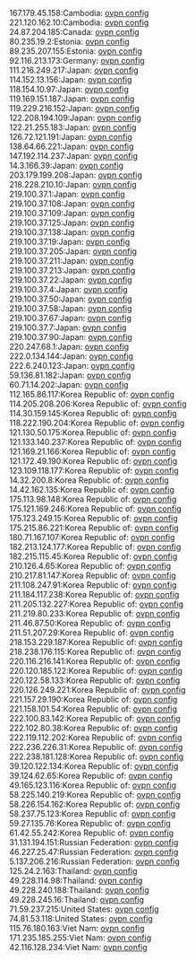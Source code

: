 167.179.45.158:Cambodia: [ovpn config](vpn/167_179_45_158.ovpn)  
221.120.162.10:Cambodia: [ovpn config](vpn/221_120_162_10.ovpn)  
24.87.204.185:Canada: [ovpn config](vpn/24_87_204_185.ovpn)  
80.235.19.2:Estonia: [ovpn config](vpn/80_235_19_2.ovpn)  
89.235.207.155:Estonia: [ovpn config](vpn/89_235_207_155.ovpn)  
92.116.213.173:Germany: [ovpn config](vpn/92_116_213_173.ovpn)  
111.216.249.217:Japan: [ovpn config](vpn/111_216_249_217.ovpn)  
114.152.13.156:Japan: [ovpn config](vpn/114_152_13_156.ovpn)  
118.154.10.97:Japan: [ovpn config](vpn/118_154_10_97.ovpn)  
119.169.151.187:Japan: [ovpn config](vpn/119_169_151_187.ovpn)  
119.229.216.152:Japan: [ovpn config](vpn/119_229_216_152.ovpn)  
122.208.194.109:Japan: [ovpn config](vpn/122_208_194_109.ovpn)  
122.21.255.183:Japan: [ovpn config](vpn/122_21_255_183.ovpn)  
126.72.121.191:Japan: [ovpn config](vpn/126_72_121_191.ovpn)  
138.64.66.221:Japan: [ovpn config](vpn/138_64_66_221.ovpn)  
147.192.114.237:Japan: [ovpn config](vpn/147_192_114_237.ovpn)  
14.3.166.39:Japan: [ovpn config](vpn/14_3_166_39.ovpn)  
203.179.199.208:Japan: [ovpn config](vpn/203_179_199_208.ovpn)  
218.228.210.10:Japan: [ovpn config](vpn/218_228_210_10.ovpn)  
219.100.37.1:Japan: [ovpn config](vpn/219_100_37_1.ovpn)  
219.100.37.108:Japan: [ovpn config](vpn/219_100_37_108.ovpn)  
219.100.37.109:Japan: [ovpn config](vpn/219_100_37_109.ovpn)  
219.100.37.125:Japan: [ovpn config](vpn/219_100_37_125.ovpn)  
219.100.37.138:Japan: [ovpn config](vpn/219_100_37_138.ovpn)  
219.100.37.19:Japan: [ovpn config](vpn/219_100_37_19.ovpn)  
219.100.37.205:Japan: [ovpn config](vpn/219_100_37_205.ovpn)  
219.100.37.211:Japan: [ovpn config](vpn/219_100_37_211.ovpn)  
219.100.37.213:Japan: [ovpn config](vpn/219_100_37_213.ovpn)  
219.100.37.22:Japan: [ovpn config](vpn/219_100_37_22.ovpn)  
219.100.37.4:Japan: [ovpn config](vpn/219_100_37_4.ovpn)  
219.100.37.50:Japan: [ovpn config](vpn/219_100_37_50.ovpn)  
219.100.37.58:Japan: [ovpn config](vpn/219_100_37_58.ovpn)  
219.100.37.67:Japan: [ovpn config](vpn/219_100_37_67.ovpn)  
219.100.37.7:Japan: [ovpn config](vpn/219_100_37_7.ovpn)  
219.100.37.90:Japan: [ovpn config](vpn/219_100_37_90.ovpn)  
220.247.68.1:Japan: [ovpn config](vpn/220_247_68_1.ovpn)  
222.0.134.144:Japan: [ovpn config](vpn/222_0_134_144.ovpn)  
222.6.240.123:Japan: [ovpn config](vpn/222_6_240_123.ovpn)  
59.136.81.182:Japan: [ovpn config](vpn/59_136_81_182.ovpn)  
60.71.14.202:Japan: [ovpn config](vpn/60_71_14_202.ovpn)  
112.165.86.117:Korea Republic of: [ovpn config](vpn/112_165_86_117.ovpn)  
114.205.208.206:Korea Republic of: [ovpn config](vpn/114_205_208_206.ovpn)  
114.30.159.145:Korea Republic of: [ovpn config](vpn/114_30_159_145.ovpn)  
118.222.190.204:Korea Republic of: [ovpn config](vpn/118_222_190_204.ovpn)  
121.130.50.175:Korea Republic of: [ovpn config](vpn/121_130_50_175.ovpn)  
121.133.140.237:Korea Republic of: [ovpn config](vpn/121_133_140_237.ovpn)  
121.169.21.166:Korea Republic of: [ovpn config](vpn/121_169_21_166.ovpn)  
121.172.49.190:Korea Republic of: [ovpn config](vpn/121_172_49_190.ovpn)  
123.109.118.177:Korea Republic of: [ovpn config](vpn/123_109_118_177.ovpn)  
14.32.200.8:Korea Republic of: [ovpn config](vpn/14_32_200_8.ovpn)  
14.42.162.135:Korea Republic of: [ovpn config](vpn/14_42_162_135.ovpn)  
175.113.98.148:Korea Republic of: [ovpn config](vpn/175_113_98_148.ovpn)  
175.121.169.246:Korea Republic of: [ovpn config](vpn/175_121_169_246.ovpn)  
175.123.249.15:Korea Republic of: [ovpn config](vpn/175_123_249_15.ovpn)  
175.215.86.221:Korea Republic of: [ovpn config](vpn/175_215_86_221.ovpn)  
180.71.167.107:Korea Republic of: [ovpn config](vpn/180_71_167_107.ovpn)  
182.213.124.177:Korea Republic of: [ovpn config](vpn/182_213_124_177.ovpn)  
182.215.115.45:Korea Republic of: [ovpn config](vpn/182_215_115_45.ovpn)  
210.126.4.65:Korea Republic of: [ovpn config](vpn/210_126_4_65.ovpn)  
210.217.81.147:Korea Republic of: [ovpn config](vpn/210_217_81_147.ovpn)  
211.108.247.91:Korea Republic of: [ovpn config](vpn/211_108_247_91.ovpn)  
211.184.117.238:Korea Republic of: [ovpn config](vpn/211_184_117_238.ovpn)  
211.205.132.227:Korea Republic of: [ovpn config](vpn/211_205_132_227.ovpn)  
211.219.80.233:Korea Republic of: [ovpn config](vpn/211_219_80_233.ovpn)  
211.46.87.50:Korea Republic of: [ovpn config](vpn/211_46_87_50.ovpn)  
211.51.207.29:Korea Republic of: [ovpn config](vpn/211_51_207_29.ovpn)  
218.153.229.187:Korea Republic of: [ovpn config](vpn/218_153_229_187.ovpn)  
218.238.176.115:Korea Republic of: [ovpn config](vpn/218_238_176_115.ovpn)  
220.116.216.141:Korea Republic of: [ovpn config](vpn/220_116_216_141.ovpn)  
220.120.185.122:Korea Republic of: [ovpn config](vpn/220_120_185_122.ovpn)  
220.122.58.133:Korea Republic of: [ovpn config](vpn/220_122_58_133.ovpn)  
220.126.249.221:Korea Republic of: [ovpn config](vpn/220_126_249_221.ovpn)  
221.157.29.190:Korea Republic of: [ovpn config](vpn/221_157_29_190.ovpn)  
221.158.101.54:Korea Republic of: [ovpn config](vpn/221_158_101_54.ovpn)  
222.100.83.142:Korea Republic of: [ovpn config](vpn/222_100_83_142.ovpn)  
222.102.80.38:Korea Republic of: [ovpn config](vpn/222_102_80_38.ovpn)  
222.119.112.202:Korea Republic of: [ovpn config](vpn/222_119_112_202.ovpn)  
222.236.226.31:Korea Republic of: [ovpn config](vpn/222_236_226_31.ovpn)  
222.238.181.128:Korea Republic of: [ovpn config](vpn/222_238_181_128.ovpn)  
39.120.122.134:Korea Republic of: [ovpn config](vpn/39_120_122_134.ovpn)  
39.124.62.65:Korea Republic of: [ovpn config](vpn/39_124_62_65.ovpn)  
49.165.123.116:Korea Republic of: [ovpn config](vpn/49_165_123_116.ovpn)  
58.225.140.219:Korea Republic of: [ovpn config](vpn/58_225_140_219.ovpn)  
58.226.154.162:Korea Republic of: [ovpn config](vpn/58_226_154_162.ovpn)  
58.237.75.123:Korea Republic of: [ovpn config](vpn/58_237_75_123.ovpn)  
59.27.135.76:Korea Republic of: [ovpn config](vpn/59_27_135_76.ovpn)  
61.42.55.242:Korea Republic of: [ovpn config](vpn/61_42_55_242.ovpn)  
31.131.194.151:Russian Federation: [ovpn config](vpn/31_131_194_151.ovpn)  
46.227.25.47:Russian Federation: [ovpn config](vpn/46_227_25_47.ovpn)  
5.137.206.216:Russian Federation: [ovpn config](vpn/5_137_206_216.ovpn)  
125.24.2.163:Thailand: [ovpn config](vpn/125_24_2_163.ovpn)  
49.228.114.98:Thailand: [ovpn config](vpn/49_228_114_98.ovpn)  
49.228.240.188:Thailand: [ovpn config](vpn/49_228_240_188.ovpn)  
49.228.245.16:Thailand: [ovpn config](vpn/49_228_245_16.ovpn)  
71.59.237.215:United States: [ovpn config](vpn/71_59_237_215.ovpn)  
74.81.53.118:United States: [ovpn config](vpn/74_81_53_118.ovpn)  
115.76.180.163:Viet Nam: [ovpn config](vpn/115_76_180_163.ovpn)  
171.235.185.255:Viet Nam: [ovpn config](vpn/171_235_185_255.ovpn)  
42.116.128.234:Viet Nam: [ovpn config](vpn/42_116_128_234.ovpn)  
